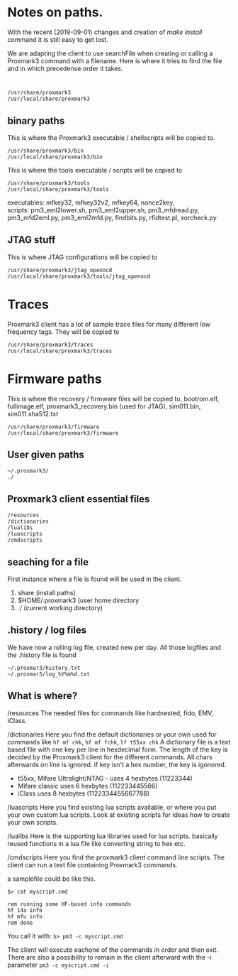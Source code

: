 # Notes on paths.


With the recent (2019-09-01) changes and creation of _make install_  command it is still easy to get lost.

We are adapting the client to use searchFile when creating or calling a Proxmark3 command with a filename.
Here is where it tries to find the file and in which precedense order it takes.


# 
```
/usr/share/proxmark3
/usr/local/share/proxmark3
```

## binary paths
This is where the Proxmark3 executable / shellscripts will be copied to.
```
/usr/share/proxmark3/bin
/usr/local/share/proxmark3/bin
```

This is where the tools executable / scripts will be copied to
```
/usr/share/proxmark3/tools
/usr/local/share/proxmark3/tools
```
executables: mfkey32, mfkey32v2, mfkey64, nonce2key,  
scripts: pm3_eml2lower.sh, pm3_eml2upper.sh, pm3_mfdread.py, pm3_mfd2eml.py, pm3_eml2mfd.py, findbits.py, rfidtest.pl, xorcheck.py

## JTAG stuff
This is where JTAG configurations will be copied to
```
/usr/share/proxmark3/jtag_openocd
/usr/local/share/proxmark3/tools/jtag_openocd
```

# Traces 
Proxmark3 client has a lot of sample trace files for many different low frequency tags. They will be copied to
```
/usr/share/proxmark3/traces
/usr/local/share/proxmark3/traces
```


# Firmware paths
This is where the recovery / firmware files will be copied to.
bootrom.elf, fullimage.elf, proxmark3_recovery.bin (used for JTAG), sim011.bin, sim011.sha512.txt
```
/usr/share/proxmark3/firmware
/usr/local/share/proxmark3/firmware
```

## User given paths
```
~/.proxmark3/
./
```

## Proxmark3 client essential files
```
/resources
/dictionaries
/lualibs
/luascripts
/cmdscripts
```

## seaching for a file
First instance where a file is found will be used in the client. 

1. share  (install paths)
2. $HOME/.proxmark3   (user home directory
3. ./    (current working directory)

## .history / log files
We have now a rolling log file, created new per day.  All those logfiles and the .history file is found
```
~/.proxmar3/history.txt
~/.proxmar3/log_%Y%m%d.txt
```

## What is where?
/resources
The needed files for commands like hardnested,  fido, EMV, iClass.

/dictionaries 
Here you find the default dictionaries or your own used for commands like `hf mf chk`, `hf mf fchk`, `lf t55xx chk`
A dictionary file is a text based file with one key per line in hexdecimal form.
The length of the key is decided by the Proxmark3 client for the different commands.  All chars afterwards on line is ignored.
if key isn't a hex number, the key is igonored.

- t55xx, Mifare Ultralight/NTAG  - uses 4 hexbytes (11223344) 
- Mifare classic uses 6 hexbytes (112233445566)
- iClass uses 8 hexbytes (1122334455667788)

/luascripts
Here you find existing lua scripts available,  or where you put your own custom lua scripts. Look at existing scripts for ideas how to create your own scripts.

/lualibs
Here is the supporting lua libraries used for lua scripts. basically reused functions in a lua file like converting string to hex etc.

/cmdscripts
Here you find the proxmark3 client command line scripts.  The client can run a text file containing Proxmark3 commands.

a samplefile could be like this.
```
$> cat myscript.cmd

rem running some HF-based info commands
hf 14a info
hf mfu info
rem done
```

You call it with:
`$> pm3 -c myscript.cmd`  

The client will execute eachone of the commands in order and then exit.   There are also a possibility to remain in the client afterward with the -i parameter
`pm3 -c myscript.cmd -i`
